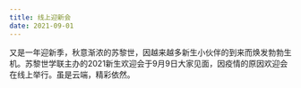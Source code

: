 ```yaml
---
title: 线上迎新会
date: 2021-09-01
---
```


又是一年迎新季，秋意渐浓的苏黎世，因越来越多新生小伙伴的到来而焕发勃勃生机。苏黎世学联主办的2021新生欢迎会于9月9日大家见面，因疫情的原因欢迎会在线上举行。虽是云端，精彩依然。


